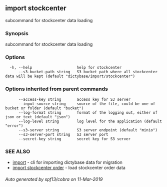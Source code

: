 ## import stockcenter

subcommand for stockcenter data loading

### Synopsis

subcommand for stockcenter data loading

### Options

```
  -h, --help                    help for stockcenter
      --s3-bucket-path string   S3 bucket path where all stockcenter data will be kept (default "dictybase/import/stockcenter")
```

### Options inherited from parent commands

```
      --access-key string       access key for S3 server
      --input-source string     source of the file, could be one of bucket or folder (default "bucket")
      --log-format string       format of the logging out, either of json or text (default "json")
      --log-level string        log level for the application (default "error")
      --s3-server string        S3 server endpoint (default "minio")
      --s3-server-port string   S3 server port
      --secret-key string       secret key for S3 server
```

### SEE ALSO

* [import](import.md)	 - cli for importing dictybase data for migration
* [import stockcenter order](import_stockcenter_order.md)	 - load stockcenter order data

###### Auto generated by spf13/cobra on 11-Mar-2019
